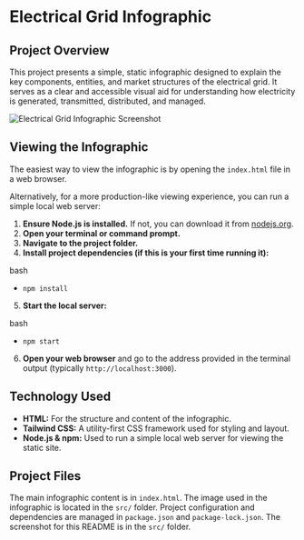 # Electrical Grid Infographic

## Project Overview

This project presents a simple, static infographic designed to explain the key components, entities, and market structures of the electrical grid. It serves as a clear and accessible visual aid for understanding how electricity is generated, transmitted, distributed, and managed.

![Electrical Grid Infographic Screenshot](images/electrical_grid_infographic.png)

## Viewing the Infographic

The easiest way to view the infographic is by opening the `index.html` file in a web browser.

Alternatively, for a more production-like viewing experience, you can run a simple local web server:

1.  **Ensure Node.js is installed.** If not, you can download it from [nodejs.org](https://nodejs.org/).
2.  **Open your terminal or command prompt.**
3.  **Navigate to the project folder.**
4.  **Install project dependencies (if this is your first time running it):**

bash

- `npm install`

5.  **Start the local server:**


bash 

- `npm start`

6.  **Open your web browser** and go to the address provided in the terminal output (typically `http://localhost:3000`).

## Technology Used

*   **HTML:** For the structure and content of the infographic.
*   **Tailwind CSS:** A utility-first CSS framework used for styling and layout.
*   **Node.js & npm:** Used to run a simple local web server for viewing the static site.

## Project Files

The main infographic content is in `index.html`. The image used in the infographic is located in the `src/` folder. Project configuration and dependencies are managed in `package.json` and `package-lock.json`. The screenshot for this README is in the `src/` folder.